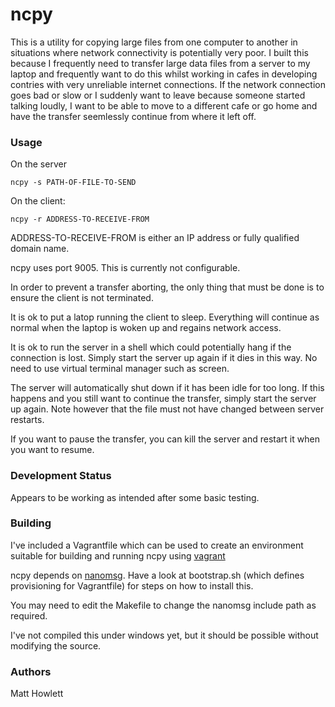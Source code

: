 # ncpy

This is a utility for copying large files from one computer to another in situations where 
network connectivity is potentially very poor. I built this because I frequently need to 
transfer large data files from a server to my laptop and
frequently want to do this whilst working in cafes in developing contries with very unreliable
internet connections. If the network connection goes bad or slow or I suddenly want to leave
because someone started talking loudly, I want to be able to move to a different
cafe or go home and have the transfer seemlessly continue from where it left off.


### Usage

On the server

    ncpy -s PATH-OF-FILE-TO-SEND
    
On the client:

    ncpy -r ADDRESS-TO-RECEIVE-FROM

ADDRESS-TO-RECEIVE-FROM is either an IP address or fully qualified domain name.

ncpy uses port 9005. This is currently not configurable. 

In order to prevent a transfer aborting, the only thing that must be done is to
ensure the client is not terminated.

It is ok to put a latop running the client to sleep. Everything will continue as 
normal when the laptop is woken up and regains network access.

It is ok to run the server in a shell which could potentially hang if the connection
is lost. Simply start the server up again if it dies in this way. No need to use
virtual terminal manager such as screen.

The server will automatically shut down if it has been idle for too long. If this
happens and you still want to continue the transfer, simply start the server up
again. Note however that the file must not have changed between server restarts.

If you want to pause the transfer, you can kill the server and restart it when you
want to resume.


### Development Status

Appears to be working as intended after some basic testing.


### Building

I've included a Vagrantfile which can be used to create an environment suitable for
building and running ncpy using [vagrant](http://www.vagrantup.com/)

ncpy depends on [nanomsg](http://nanomsg.org/). Have a look at bootstrap.sh (which 
defines provisioning for Vagrantfile) for steps on how to install this.

You may need to edit the Makefile to change the nanomsg include path as required.

I've not compiled this under windows yet, but it should be possible without modifying
the source.


### Authors

Matt Howlett
